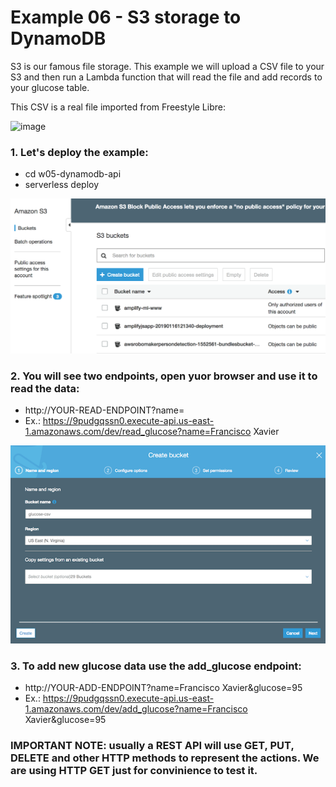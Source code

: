 # Example 06 - S3 storage to DynamoDB

S3 is our famous file storage. This example we will upload a CSV file to your S3 and then run a Lambda function that will read the file and add records to your glucose table.

This CSV is a real file imported from Freestyle Libre:

![image](images/freestyle.png) 

### 1. Let's deploy the example:

* cd w05-dynamodb-api
* serverless deploy

![image](images/00.png) 

### 2. You will see two endpoints, open yuor browser and use it to read the data: 

* http://YOUR-READ-ENDPOINT?name=<NAME>
* Ex.: https://9pudgqssn0.execute-api.us-east-1.amazonaws.com/dev/read_glucose?name=Francisco Xavier

![image](images/01.png) 

### 3. To add new glucose data use the add_glucose endpoint:

* http://YOUR-ADD-ENDPOINT?name=Francisco Xavier&glucose=95
* Ex.: https://9pudgqssn0.execute-api.us-east-1.amazonaws.com/dev/add_glucose?name=Francisco Xavier&glucose=95

### IMPORTANT NOTE: usually a REST API will use GET, PUT, DELETE and other HTTP methods to represent the actions. We are using HTTP GET just for convinience to test it.

